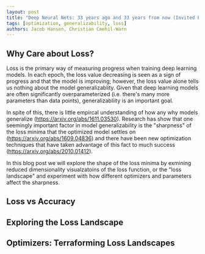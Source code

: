 ```yaml
---
layout: post
title: "Deep Neural Nets: 33 years ago and 33 years from now (Invited Post)"
tags: [optimization, generalizability, loss]
authors: Jacob Hansen, Christian Cmehil-Warn
---
```



## Why Care about Loss?

Loss is the primary way of measuring progress when training deep learning models. In each epoch, the loss value decreasing is seen as a sign of progress and that the model is improving; however, the loss value alone tells us nothing about the model generalizablity. Given that deep learning models are often significantly overparameterized (i.e. there's many more parameters than data points), generalizabliity is an important goal. 

In spite of this, there is little empircal understanding of how any why models generalize (https://arxiv.org/abs/1611.03530). Research has show that one seemingly important factor in model generalizability is the "sharpness" of the loss minima that the optimized model settles on (https://arxiv.org/abs/1609.04836) and there have been new optimization techniques that have taken advantage of this fact to much success (https://arxiv.org/abs/2010.01412). 

In this blog post we will explore the shape of the loss minima by exmining reduced dimensionality visualzatoins of the loss function, or the "loss landscape" and experiment with how different optimizers and parameters affect the sharpness.  

## Loss vs Accuracy



## Exploring the Loss Landscape


## Optimizers: Terraforming Loss Landscapes
